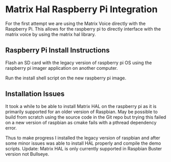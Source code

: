 
# Matrix Hal Raspberry Pi Integration

For the first attempt we are using the Matrix Voice directly with the Raspberry Pi. This allows for the raspberry pi to directly interface with the matrix voice by using the matrix hal library.

## Raspberry Pi Install Instructions
Flash an SD card with the legacy version of raspberry pi OS using the raspberry pi imager application on another computer.

Run the install shell script on the new raspberry pi image.

## Installation Issues
It took a while to be able to install Matrix HAL on the raspberry pi as it is primarily supported for an older version of Raspbian. May be possible to build from scratch using the source code in the Git repo but trying this failed on a new version of raspbian as cmake fails with a pthread dependency error.

Thus to make progress I installed the legacy version of raspbian and after some minor issues was able to install HAL properly and compile the demo scripts.
Update: Matrix HAL is only currently supported in Raspbian Buster version not Bullseye.


